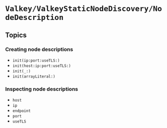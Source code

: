 # ``Valkey/ValkeyStaticNodeDiscovery/NodeDescription``

## Topics

### Creating node descriptions

- ``init(ip:port:useTLS:)``
- ``init(host:ip:port:useTLS:)``
- ``init(_:)``
- ``init(arrayLiteral:)``

### Inspecting node descriptions

- ``host``
- ``ip``
- ``endpoint``
- ``port``
- ``useTLS``
